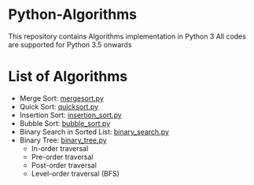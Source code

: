 # Python-Algorithms
This repository contains Algorithms implementation in Python 3
All codes are supported for Python 3.5 onwards

# List of Algorithms
* Merge Sort: [mergesort.py](sort/mergesort.py)
* Quick Sort: [quicksort.py](sort/quicksort.py)
* Insertion Sort: [insertion_sort.py](sort/insertion_sort.py)
* Bubble Sort: [bubble_sort.py](sort/bubble_sort.py)
* Binary Search in Sorted List: [binary_search.py](binary_search.py)
* Binary Tree: [binary_tree.py](binary_tree.py)
    * In-order traversal
    * Pre-order traversal
    * Post-order traversal
    * Level-order traversal (BFS)

